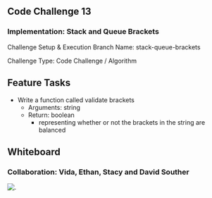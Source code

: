 ## Code Challenge 13

### Implementation: Stack and Queue Brackets

Challenge Setup & Execution
Branch Name: stack-queue-brackets

Challenge Type: Code Challenge / Algorithm

## Feature Tasks

* Write a function called validate brackets
    * Arguments: string
    * Return: boolean
        * representing whether or not the brackets in the string are balanced


## Whiteboard

### Collaboration: Vida, Ethan, Stacy and David Souther

![.](https://i.imgur.com/29Cb7Sj.png)
